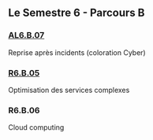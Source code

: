 ## Le Semestre 6 - Parcours B


### [AL6.B.07](./AL6.B.07)
Reprise après incidents (coloration Cyber)

### [R6.B.05](./R6.B.05)
Optimisation des services complexes

### R6.B.06
Cloud computing
